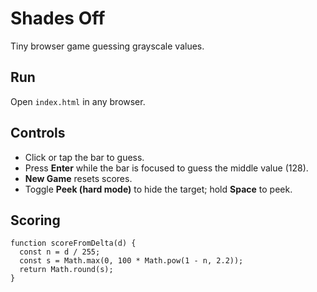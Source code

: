 # Shades Off

Tiny browser game guessing grayscale values.

## Run
Open `index.html` in any browser.

## Controls
- Click or tap the bar to guess.
- Press **Enter** while the bar is focused to guess the middle value (128).
- **New Game** resets scores.
- Toggle **Peek (hard mode)** to hide the target; hold **Space** to peek.

## Scoring
```
function scoreFromDelta(d) {
  const n = d / 255;
  const s = Math.max(0, 100 * Math.pow(1 - n, 2.2));
  return Math.round(s);
}
```

